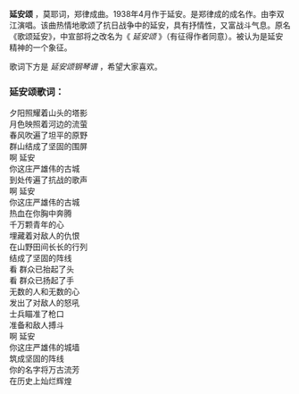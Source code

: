 

**延安颂**
，莫耶词，郑律成曲。1938年4月作于延安。是郑律成的成名作。由李双江演唱。该曲热情地歌颂了抗日战争中的延安，具有抒情性，又富战斗气息。原名《歌颂延安》，中宣部将之改名为《
_延安颂_ 》（有征得作者同意）。被认为是延安精神的一个象征。

  
歌词下方是 _延安颂钢琴谱_ ，希望大家喜欢。

### 延安颂歌词：

夕阳照耀着山头的塔影  
月色映照着河边的流萤  
春风吹遍了坦平的原野  
群山结成了坚固的围屏  
啊 延安  
你这庄严雄伟的古城  
到处传遍了抗战的歌声  
啊 延安  
你这庄严雄伟的古城  
热血在你胸中奔腾  
千万颗青年的心  
埋藏着对敌人的仇恨  
在山野田间长长的行列  
结成了坚固的阵线  
看 群众已抬起了头  
看 群众已扬起了手  
无数的人和无数的心  
发出了对敌人的怒吼  
士兵瞄准了枪口  
准备和敌人搏斗  
啊 延安  
你这庄严雄伟的城墙  
筑成坚固的阵线  
你的名字将万古流芳  
在历史上灿烂辉煌

